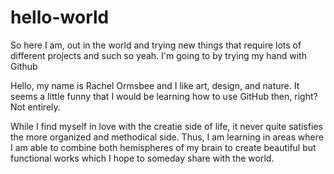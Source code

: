 # hello-world
So here I am, out in the world and trying new things that require lots of different projects and such so yeah. I'm going to by trying my hand with Github

Hello, my name is Rachel Ormsbee and I like art, design, and nature. It seems a little funny that I would be learning how to use GitHub then, right? Not entirely.

While I find myself in love with the creatie side of life, it never quite satisfies the more organized and methodical side. Thus, I am learning in areas where I am able to combine both hemispheres of my brain to create beautiful but functional works which I hope to someday share with the world.
